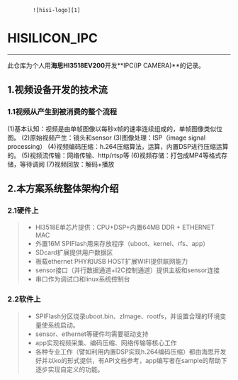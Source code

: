             ![hisi-logo][1]

# HISILICON_IPC
------
此仓库为个人用**海思HI3518EV200**开发**IPC(IP CAMERA)**的记录。

## 1.视频设备开发的技术流
### 1.1视频从产生到被消费的整个流程
(1)基本认知：视频是由单帧图像以每秒x帧的速率连续组成的，单帧图像类似位图。
(2)原始视频产生：镜头和sensor
(3)图像处理：ISP（image signal processing）
(4)视频编码压缩：h.264压缩算法，运算，内置DSP进行压缩运算的。
(5)视频流传输：网络传输、http/rtsp等
(6)视频存储：打包成MP4等格式存储，等待调阅
(7)视频回放：解码+播放

## 2.本方案系统整体架构介绍
### 2.1硬件上
> * HI3518E单芯片提供：CPU+DSP+内置64MB DDR + ETHERNET MAC
> * 外置16M SPIFlash用来存放程序（uboot、kernel、rfs、app）
> * SDcard扩展提供用户数据区
> * 板载ethernet PHY和USB HOST扩展WIFI提供联网能力
> * sensor接口（并行数据通道+I2C控制通道）提供主板和sensor连接
> * 串口作为调试口和linux系统控制台

### 2.2软件上
> * SPIFlash分区烧录uboot.bin、zImage、rootfs，并设置合理的环境变量使系统启动。
> * sensor、ethernet等硬件均需要驱动支持
> * app实现视频采集、编码压缩、网络传输等核心工作
> * 各种专业工作（譬如利用内置DSP实现h.264编码压缩）都由海思开发好并以ko的形式提供，有API文档参考，app编写者在sample的帮助下逐步实现自定义的功能。



[1]:https://github.com/WqXiaobao/HISILICON_IPC/blob/master/pictures/hisilicon.jpg
